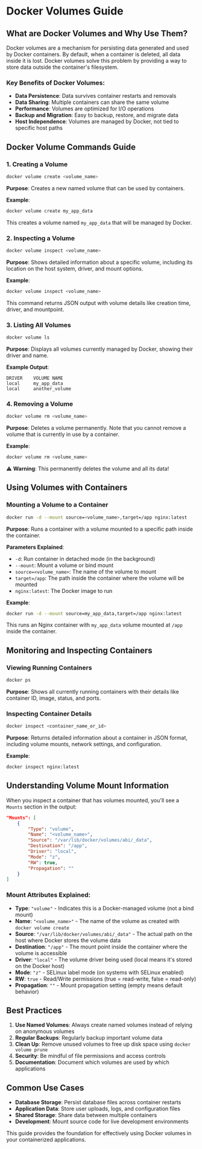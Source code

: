 # Docker Volumes Guide

## What are Docker Volumes and Why Use Them?

Docker volumes are a mechanism for persisting data generated and used by Docker containers. By default, when a container is deleted, all data inside it is lost. Docker volumes solve this problem by providing a way to store data outside the container's filesystem.

### Key Benefits of Docker Volumes:
- **Data Persistence**: Data survives container restarts and removals
- **Data Sharing**: Multiple containers can share the same volume
- **Performance**: Volumes are optimized for I/O operations
- **Backup and Migration**: Easy to backup, restore, and migrate data
- **Host Independence**: Volumes are managed by Docker, not tied to specific host paths

## Docker Volume Commands Guide

### 1. Creating a Volume

```bash
docker volume create <volume_name>
```

**Purpose**: Creates a new named volume that can be used by containers.

**Example**:
```bash
docker volume create my_app_data
```

This creates a volume named `my_app_data` that will be managed by Docker.

### 2. Inspecting a Volume

```bash
docker volume inspect <volume_name>
```

**Purpose**: Shows detailed information about a specific volume, including its location on the host system, driver, and mount options.

**Example**:
```bash
docker volume inspect <volume_name>
```

This command returns JSON output with volume details like creation time, driver, and mountpoint.

### 3. Listing All Volumes

```bash
docker volume ls
```

**Purpose**: Displays all volumes currently managed by Docker, showing their driver and name.

**Example Output**:
```
DRIVER    VOLUME NAME
local     my_app_data
local     another_volume
```

### 4. Removing a Volume

```bash
docker volume rm <volume_name>
```

**Purpose**: Deletes a volume permanently. Note that you cannot remove a volume that is currently in use by a container.

**Example**:
```bash
docker volume rm <volume_name>
```

⚠️ **Warning**: This permanently deletes the volume and all its data!

## Using Volumes with Containers

### Mounting a Volume to a Container

```bash
docker run -d --mount source=<volume_name>,target=/app nginx:latest
```

**Purpose**: Runs a container with a volume mounted to a specific path inside the container.

**Parameters Explained**:
- `-d`: Run container in detached mode (in the background)
- `--mount`: Mount a volume or bind mount
- `source=<volume_name>`: The name of the volume to mount
- `target=/app`: The path inside the container where the volume will be mounted
- `nginx:latest`: The Docker image to run

**Example**:
```bash
docker run -d --mount source=my_app_data,target=/app nginx:latest
```

This runs an Nginx container with `my_app_data` volume mounted at `/app` inside the container.

## Monitoring and Inspecting Containers

### Viewing Running Containers

```bash
docker ps
```

**Purpose**: Shows all currently running containers with their details like container ID, image, status, and ports.

### Inspecting Container Details

```bash
docker inspect <container_name_or_id>
```

**Purpose**: Returns detailed information about a container in JSON format, including volume mounts, network settings, and configuration.

**Example**:
```bash
docker inspect nginx:latest
```

## Understanding Volume Mount Information

When you inspect a container that has volumes mounted, you'll see a `Mounts` section in the output:

```json
"Mounts": [
    {
        "Type": "volume",
        "Name": "<volume_name>",
        "Source": "/var/lib/docker/volumes/abi/_data",
        "Destination": "/app",
        "Driver": "local",
        "Mode": "z",
        "RW": true,
        "Propagation": ""
    }
]
```

### Mount Attributes Explained:

- **Type**: `"volume"` - Indicates this is a Docker-managed volume (not a bind mount)
- **Name**: `"<volume_name>"` - The name of the volume as created with `docker volume create`
- **Source**: `"/var/lib/docker/volumes/abi/_data"` - The actual path on the host where Docker stores the volume data
- **Destination**: `"/app"` - The mount point inside the container where the volume is accessible
- **Driver**: `"local"` - The volume driver being used (local means it's stored on the Docker host)
- **Mode**: `"z"` - SELinux label mode (on systems with SELinux enabled)
- **RW**: `true` - Read/Write permissions (true = read-write, false = read-only)
- **Propagation**: `""` - Mount propagation setting (empty means default behavior)

## Best Practices

1. **Use Named Volumes**: Always create named volumes instead of relying on anonymous volumes
2. **Regular Backups**: Regularly backup important volume data
3. **Clean Up**: Remove unused volumes to free up disk space using `docker volume prune`
4. **Security**: Be mindful of file permissions and access controls
5. **Documentation**: Document which volumes are used by which applications

## Common Use Cases

- **Database Storage**: Persist database files across container restarts
- **Application Data**: Store user uploads, logs, and configuration files
- **Shared Storage**: Share data between multiple containers
- **Development**: Mount source code for live development environments

This guide provides the foundation for effectively using Docker volumes in your containerized applications.